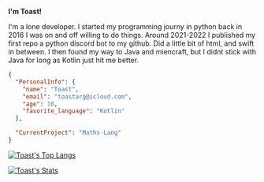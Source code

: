 
**I'm Toast!**

I'm a lone developer. I started my programming journy in python back in 2016 I was on and off willing to do things. Around 2021-2022 I published my first repo a python discord bot to my github.
Did a little bit of html, and swift in between. I then found my way to Java and miencraft, but I didnt stick with Java for long as Kotlin just hit me better. 

```json
{
  "PersonalInfo": {
    "name": "Toast",
    "email": "toastarg@icloud.com",
    "age": 18,
    "favorite_language": "Kotlin"
  },

  "CurrentProject": "Maths-Lang"
}
```
[![Toast's Top Langs](https://github-readme-stats.vercel.app/api/top-langs/?username=ToastArgumentative&show_icons=true&theme=tokyonight)](https://github.com/anuraghazra/github-readme-stats)


[![Toast's Stats](https://github-readme-stats.vercel.app/api?username=ToastArgumentative&show_icons=true&theme=tokyonight)](https://github.com/anuraghazra/github-readme-stats)
